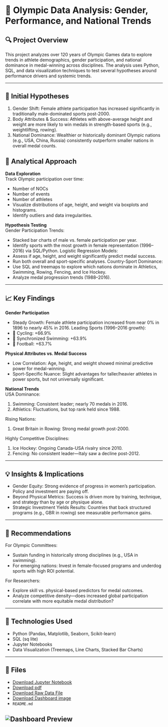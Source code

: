 # 🏅 Olympic Data Analysis: Gender, Performance, and National Trends

## 🔍 Project Overview

This project analyzes over 120 years of Olympic Games data to explore trends in athlete demographics, gender participation, and national dominance in medal-winning across disciplines. The analysis uses Python, SQL, and data visualization techniques to test several hypotheses around performance drivers and systemic trends.

---

## 📌 Initial Hypotheses

1. Gender Shift: Female athlete participation has increased significantly in traditionally male-dominated sports post-2000.
2. Body Attributes & Success: Athletes with above-average height and weight are more likely to win medals in strength-based sports (e.g., weightlifting, rowing).
3. National Dominance: Wealthier or historically dominant Olympic nations (e.g., USA, China, Russia) consistently outperform smaller nations in overall medal counts.

## 🧭 Analytical Approach
**Data Exploration**<br>
Track Olympic participation over time:<br>
- Number of NOCs
- Number of events
- Number of athletes
- Visualize distributions of age, height, and weight via boxplots and histograms.
- Identify outliers and data irregularities.

**Hypothesis Testing**<br>
Gender Participation Trends:<br>
- Stacked bar charts of male vs. female participation per year.
- Identify sports with the most growth in female representation (1996–2016) via SQL/Python.
Logistic Regression Models:<br>
- Assess if age, height, and weight significantly predict medal success.
- Run both overall and sport-specific analyses.
Country-Sport Dominance:<br>
- Use SQL and treemaps to explore which nations dominate in Athletics, Swimming, Rowing, Fencing, and Ice Hockey.
- Analyze medal progression trends (1988–2016).
---

## 📈 Key Findings

**Gender Participation**<br>
- Steady Growth: Female athlete participation increased from near 0% in 1896 to nearly 45% in 2016.
Leading Sports (1996–2016 growth):<br>
- 🥇 Cycling: +66.9%
- 🥈 Synchronized Swimming: +63.9%
- 🥉 Football: +63.7%

**Physical Attributes vs. Medal Success**<br>
- Low Correlation: Age, height, and weight showed minimal predictive power for medal-winning.
- Sport-Specific Nuance: Slight advantages for taller/heavier athletes in power sports, but not universally significant.

**National Trends**<br>
USA Dominance:<br>
1. Swimming: Consistent leader; nearly 70 medals in 2016.
2. Athletics: Fluctuations, but top rank held since 1988.<br>

Rising Nations:<br>
1. Great Britain in Rowing: Strong medal growth post-2000. <br>

Highly Competitive Disciplines:<br>
1. Ice Hockey: Ongoing Canada-USA rivalry since 2010.
2. Fencing: No consistent leader—Italy saw a decline post-2012.<br>
---


## 💡 Insights & Implications
- Gender Equity: Strong evidence of progress in women’s participation. Policy and investment are paying off.
- Beyond Physical Metrics: Success is driven more by training, technique, and strategy than by age or physique alone.
- Strategic Investment Yields Results: Countries that back structured programs (e.g., GBR in rowing) see measurable performance gains.

---

## 🎯 Recommendations
For Olympic Committees: <br>
- Sustain funding in historically strong disciplines (e.g., USA in swimming).
- For emerging nations: Invest in female-focused programs and underdog sports with high ROI potential.

For Researchers:<br>
- Explore skill vs. physical-based predictors for medal outcomes.
- Analyze competitive density—does increased global participation correlate with more equitable medal distribution?

---

## 📂 Technologies Used
- Python (Pandas, Matplotlib, Seaborn, Scikit-learn)
- SQL (sq lite)
- Jupyter Notebooks
- Data Visualization (Treemaps, Line Charts, Stacked Bar Charts)
---

## 📁 Files

- [Download Jupyter Notebook](Jupyter%20Notebook/Olympics%20120%20Years%20Demographic%20.ipynb)
- [Download pdf](pdf/SaaS_Customer_Churn_Analysis.pdf)
- [Download Raw Data File](data/WA_Fn-UseC_-Telco-Customer-Churn.csv)
- [Download Dashboard image](images/dashboard_overview.png)
- `README.md`

![Dashboard Preview](images/dashboard_overview.png)
---
